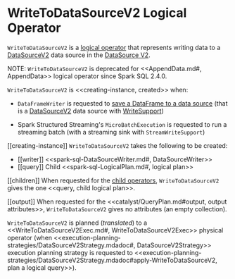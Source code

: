 # WriteToDataSourceV2 Logical Operator

`WriteToDataSourceV2` is a [logical operator](LogicalPlan.md) that represents writing data to a [DataSourceV2](../spark-sql-DataSourceV2.md) data source in the [DataSource V2](../new-and-noteworthy/datasource-v2.md).

NOTE: `WriteToDataSourceV2` is deprecated for <<AppendData.md#, AppendData>> logical operator since Spark SQL 2.4.0.

`WriteToDataSourceV2` is <<creating-instance, created>> when:

* `DataFrameWriter` is requested to [save a DataFrame to a data source](../DataFrameWriter.md#save) (that is a [DataSourceV2](../spark-sql-DataSourceV2.md) data source with [WriteSupport](../spark-sql-WriteSupport.md))

* Spark Structured Streaming's `MicroBatchExecution` is requested to run a streaming batch (with a streaming sink with `StreamWriteSupport`)

[[creating-instance]]
`WriteToDataSourceV2` takes the following to be created:

* [[writer]] <<spark-sql-DataSourceWriter.md#, DataSourceWriter>>
* [[query]] Child <<spark-sql-LogicalPlan.md#, logical plan>>

[[children]]
When requested for the [child operators](../catalyst/TreeNode.md#children), `WriteToDataSourceV2` gives the one <<query, child logical plan>>.

[[output]]
When requested for the <<catalyst/QueryPlan.md#output, output attributes>>, `WriteToDataSourceV2` gives no attributes (an empty collection).

`WriteToDataSourceV2` is planned (_translated_) to a <<WriteToDataSourceV2Exec.md#, WriteToDataSourceV2Exec>> physical operator (when <<execution-planning-strategies/DataSourceV2Strategy.mdadoc#, DataSourceV2Strategy>> execution planning strategy is requested to <<execution-planning-strategies/DataSourceV2Strategy.mdadoc#apply-WriteToDataSourceV2, plan a logical query>>).
